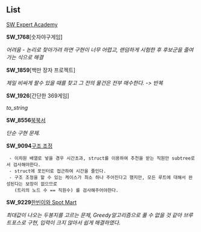 List
-----

[SW Expert Academy](https://swexpertacademy.com/main/main.do)

**SW_1768**[숫자야구게임]

*어려움 - 논리로 찾아가려 하면 구현이 너무 어렵고, 랜덤하게 시험한 후 후보군을 줄여가는 식으로 해결*

**SW_1859**[백만 장자 프로젝트]

*제일 비싸게 팔수 있을 때를 찾고 그 전의 물건은 전부 매수한다. -> 반복*

**SW_1926**[간단한 369게임]

*to_string*

**SW_8556**[북북서](https://swexpertacademy.com/main/code/problem/problemDetail.do?contestProbId=AW1BsILa2X0DFARC)

*단순 구현 문제.*

**SW_9094**[구조 조정](https://swexpertacademy.com/main/code/problem/problemDetail.do?contestProbId=AW7PQHUaWvoDFAWY)
```
 - 이차원 배열로 넣을 경우 시간초과, struct를 이용하여 추천을 받는 직원만 subtree로서 검사해야한다.
 - struct에 포인터로 접근하여 시간을 줄인다.
 - 구조 조정을 할 수 있는 케이스가 최소 하나 주어진다고 했지만, 모든 루트에 대해서 완성된다는 보장이 없으므로 
   (트리의 노드 수 == 직원수) 를 검사해주어야한다.
```

**SW_9229**[한빈이와 Spot Mart](https://swexpertacademy.com/main/code/problem/problemDetail.do?contestProbId=AW8Wj7cqbY0DFAXN)

*최대값이 나오는 두봉지를 고르는 문제, Greedy알고리즘으로 풀 수 없을 것 같아 브루트포스로 구현, 입력이 크지 않아서 쉽게 해결하였다.*
